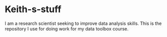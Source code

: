 # Keith-s-stuff
I am a research scientist seeking to improve data analysis skills. This is the repository I use for doing work for my data toolbox course. 
